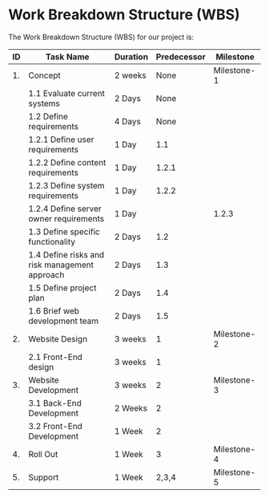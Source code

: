 # Work Breakdown Structure (WBS)

The Work Breakdown Structure (WBS) for our project is:

| ID | Task Name | Duration | Predecessor | Milestone|
| ---|-----------|----------|-------------|----------|
| 1. | Concept | 2 weeks | None | Milestone-1 |
| | 1.1 Evaluate current systems | 2 Days | None | |
| | 1.2 Define requirements | 4 Days | None | |
| |     1.2.1 Define user requirements | 1 Day | 1.1 | |
| |     1.2.2 Define content requirements | 1 Day | 1.2.1 | |
| |     1.2.3 Define system requirements | 1 Day | 1.2.2 | |
| |     1.2.4 Define server owner requirements | 1 Day| | 1.2.3 | |
| | 1.3 Define specific functionality | 2 Days | 1.2 | |
| | 1.4 Define risks and risk management approach | 2 Days | 1.3 | |
| | 1.5 Define project plan | 2 Days | 1.4 | |
| | 1.6 Brief web development team | 2 Days | 1.5 | |
| 2. | Website Design | 3 weeks | 1 | Milestone-2 |
| | 2.1 Front-End design | 3 weeks | 1 | |
| 3. | Website Development | 3 weeks | 2 | Milestone-3 |
| | 3.1 Back-End Development | 2 Weeks | 2 | |
| | 3.2 Front-End Development | 1 Week | 2 | |
4. | Roll Out | 1 Week | 3 | Milestone-4 | 
5. | Support | 1 Week | 2,3,4 | Milestone-5 |


